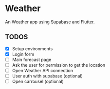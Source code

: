 # Weather

An Weather app using Supabase and Flutter.

## TODOS

- [x] Setup environments
- [x] Login form
- [ ] Main forecast page
- [ ] Ask the user for permission to get the location
- [ ] Open Weather API connection
- [ ] User auth with supabase (optional)
- [ ] Open carrousel (optional)
